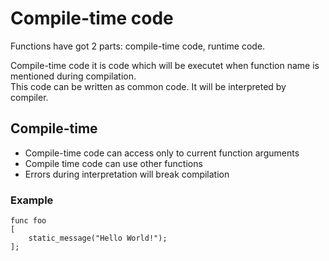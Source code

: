 # Compile-time code

Functions have got 2 parts: compile-time code, runtime code.

Compile-time code it is code which will be executet when function name is mentioned during compilation. \
This code can be written as common code. It will be interpreted by compiler.



## Compile-time

- Compile-time code can access only to current function arguments
- Compile time code can use other functions
- Errors during interpretation will break compilation

### Example

```
func foo
[
	static_message("Hello World!");
];
```
